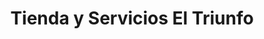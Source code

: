 ---
title: "Tienda y Servicios El Triunfo"
url: /retalhuleu/tienda-y-servicios-el-triunfo/
shop: Kiosk
---